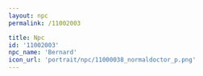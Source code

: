 ```yaml
---
layout: npc
permalink: /11002003

title: Npc
id: '11002003'
npc_name: 'Bernard'
icon_url: 'portrait/npc/11000038_normaldoctor_p.png'
---
```

